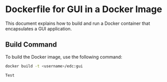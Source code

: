 # Dockerfile for GUI in a Docker Image

This document explains how to build and run a Docker container that encapsulates a GUI application.

## Build Command

To build the Docker image, use the following command:

  ```bash
  docker build -t <username>/edc:gui

Test
